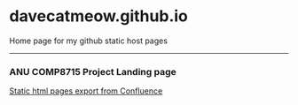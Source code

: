 # davecatmeow.github.io

Home page for my github static host pages

---
### ANU COMP8715 Project Landing page

[Static html pages export from Confluence](https://davecatmeow.github.io/WaterLandingPage/)
